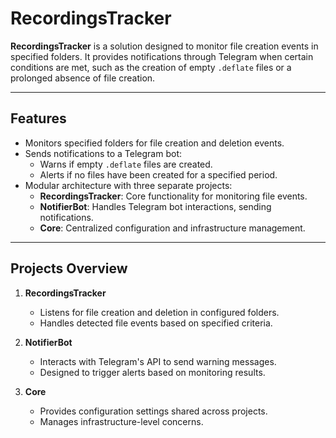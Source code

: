 # **RecordingsTracker**

**RecordingsTracker** is a solution designed to monitor file creation events in specified folders. It provides notifications through Telegram when certain conditions are met, such as the creation of empty `.deflate` files or a prolonged absence of file creation.

---

## **Features**
- Monitors specified folders for file creation and deletion events.
- Sends notifications to a Telegram bot:
  - Warns if empty `.deflate` files are created.
  - Alerts if no files have been created for a specified period.
- Modular architecture with three separate projects:
  - **RecordingsTracker**: Core functionality for monitoring file events.
  - **NotifierBot**: Handles Telegram bot interactions, sending notifications.
  - **Core**: Centralized configuration and infrastructure management.

---

## **Projects Overview**

1. **RecordingsTracker**  
   - Listens for file creation and deletion in configured folders.  
   - Handles detected file events based on specified criteria.  

2. **NotifierBot**  
   - Interacts with Telegram's API to send warning messages.  
   - Designed to trigger alerts based on monitoring results.  

3. **Core**  
   - Provides configuration settings shared across projects.  
   - Manages infrastructure-level concerns.
